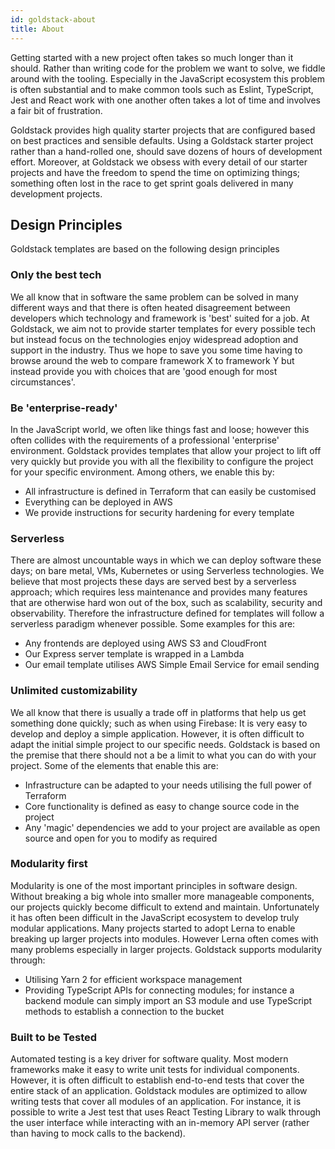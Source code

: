 ```yaml
---
id: goldstack-about
title: About
---
```


Getting started with a new project often takes so much longer than it should. Rather than writing code for the problem we want to solve, we fiddle around with the tooling. Especially in the JavaScript ecosystem this problem is often substantial and to make common tools such as Eslint, TypeScript, Jest and React work with one another often takes a lot of time and involves a fair bit of frustration.

Goldstack provides high quality starter projects that are configured based on best practices and sensible defaults. Using a Goldstack starter project rather than a hand-rolled one, should save dozens of hours of development effort. Moreover, at Goldstack we obsess with every detail of our starter projects and have the freedom to spend the time on optimizing things; something often lost in the race to get sprint goals delivered in many development projects.

## Design Principles

Goldstack templates are based on the following design principles

### Only the best tech

We all know that in software the same problem can be solved in many different ways and that there is often heated disagreement between developers which technology and framework is 'best' suited for a job. At Goldstack, we aim not to provide starter templates for every possible tech but instead focus on the technologies enjoy widespread adoption and support in the industry. Thus we hope to save you some time having to browse around the web to compare framework X to framework Y but instead provide you with choices that are 'good enough for most circumstances'.

### Be 'enterprise-ready'

In the JavaScript world, we often like things fast and loose; however this often collides with the requirements of a professional 'enterprise' environment. Goldstack provides templates that allow your project to lift off very quickly but provide you with all the flexibility to configure the project for your specific environment. Among others, we enable this by:

- All infrastructure is defined in Terraform that can easily be customised
- Everything can be deployed in AWS
- We provide instructions for security hardening for every template

### Serverless

There are almost uncountable ways in which we can deploy software these days; on bare metal, VMs, Kubernetes or using Serverless technologies. We believe that most projects these days are served best by a serverless approach; which requires less maintenance and provides many features that are otherwise hard won out of the box, such as scalability, security and observability. Therefore the infrastructure defined for templates will follow a serverless paradigm whenever possible. Some examples for this are:

- Any frontends are deployed using AWS S3 and CloudFront
- Our Express server template is wrapped in a Lambda
- Our email template utilises AWS Simple Email Service for email sending

### Unlimited customizability

We all know that there is usually a trade off in platforms that help us get something done quickly; such as when using Firebase: It is very easy to develop and deploy a simple application. However, it is often difficult to adapt the initial simple project to our specific needs. Goldstack is based on the premise that there should not a be a limit to what you can do with your project. Some of the elements that enable this are:

- Infrastructure can be adapted to your needs utilising the full power of Terraform
- Core functionality is defined as easy to change source code in the project
- Any 'magic' dependencies we add to your project are available as open source and open for you to modify as required

### Modularity first

Modularity is one of the most important principles in software design. Without breaking a big whole into smaller more manageable components, our projects quickly become difficult to extend and maintain. Unfortunately it has often been difficult in the JavaScript ecosystem to develop truly modular applications. Many projects started to adopt Lerna to enable breaking up larger projects into modules. However Lerna often comes with many problems especially in larger projects. Goldstack supports modularity through:

- Utilising Yarn 2 for efficient workspace management
- Providing TypeScript APIs for connecting modules; for instance a backend module can simply import an S3 module and use TypeScript methods to establish a connection to the bucket

### Built to be Tested

Automated testing is a key driver for software quality. Most modern frameworks make it easy to write unit tests for individual components. However, it is often difficult to establish end-to-end tests that cover the entire stack of an application. Goldstack modules are optimized to allow writing tests that cover all modules of an application. For instance, it is possible to write a Jest test that uses React Testing Library to walk through the user interface while interacting with an in-memory API server (rather than having to mock calls to the backend).
